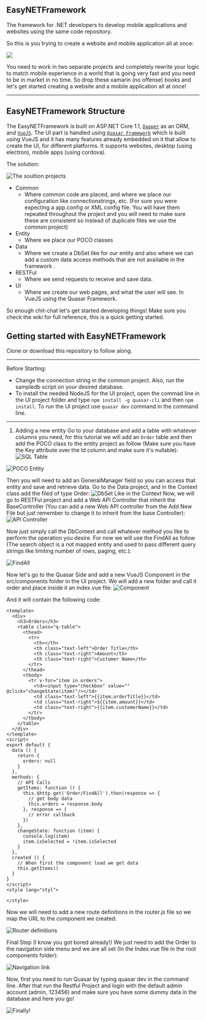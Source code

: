 EasyNETFramework
----------------

The framework for .NET developers to develop mobile applications and websites using the same code repository.

So this is you trying to create a website and mobile application all at once:

![](https://fat.gfycat.com/OrangeVastAntarcticgiantpetrel.gif)

You need to work in two separate projects and completely rewrite your logic to match mobile experience in a world that is going very fast and you need to be in market in no time. So drop these xamarin (no offense) books and let's get started creating a website and a mobile application all at once!

----------

## EasyNETFramework Structure ##

The EasyNETFramework is built on ASP.NET Core 1.1, [`Dapper`](https://github.com/StackExchange/Dapper) as an ORM, and [`VueJS`](https://vuejs.org/). The UI part is handled using [`Quasar Framework`](http://quasar-framework.org/) which is built using VueJS and it has many features already embedded on it that allow to create the UI, for different platforms. It supports websites, desktop (using electron), mobile apps (using cordova). 

The solution:

![The soultion projects](https://raw.githubusercontent.com/amr-swalha/EasyNETFramework/master/Documentation/Images/1-Structure.png)

 - Common
	 - Where common code are placed, and where we place our configuration like connectionstrings, etc. (For sure you were expecting a app.config or XML config file. You will have them repeated throughout the project and you will need to make sure these are consistent so instead of duplicate files we use the common project)
 - Entity
	 - Where we place our POCO classes
 - Data
	 - Where we create a DbSet like for our entity and also where we can add a custom data access methods that are not available in the framework .
 - RESTFul
	 - Where we send requests to receive and save data.
 - UI
	 - Where we create our web pages, and what the user will see. In VueJS using the Quasar Framework.

So enough chit-chat let's get started developing things! Make sure you check the wiki for full reference, this is a quick getting started.

## Getting started with EasyNETFramework
Clone or download this repository to follow along.

----------
Before Starting:

 - Change the connection string in the common project. Also, run the sampledb script on your desired database.
 - To install the needed NodeJS for the UI project, open the commad line in the UI project folder and type `npm install -g quasar-cli` and then `npm install`. To run the UI project use `quasar dev` command in the command line.


----------


 1. Adding a new entity
Go to your database and add a table with whatever columns you need, for this tutorial we will add an `Order` table and then add the POCO class to the entity project as follow (Make sure you have the Key attribute over the Id column and make sure it's nullable):
![SQL Table](https://raw.githubusercontent.com/amr-swalha/EasyNETFramework/master/Documentation/Images/2-Order.png)

![POCO Entity](https://github.com/amr-swalha/EasyNETFramework/blob/master/Documentation/Images/3-Order%20entity.png?raw=true)

Then you will need to add an GeneralManager field so you can access that entity and save and retrieve data. Go to the Data project, and in the Context class add the filed of type Order:
![DbSet Like in the Context](https://github.com/amr-swalha/EasyNETFramework/blob/master/Documentation/Images/4-Order%20context.png?raw=true)
Now, we will go to RESTFul project and add a Web API Controller that inherit the BaseController (You can add a new Web API controller from the Add New File but just remember to change it to inherit from the base Controller):
![API Controller](https://github.com/amr-swalha/EasyNETFramework/blob/master/Documentation/Images/5-Order%20API%20controller.png?raw=true)

Now just simply call the DbContext and call whatever method you like to perform the operation you desire. For now we will use the FindAll as follow (The search object is a not mapped entity and used to pass different query strings like limiting number of rows, paging, etc.):

![FindAll](https://github.com/amr-swalha/EasyNETFramework/blob/master/Documentation/Images/6-Order%20API%20FindAll.png?raw=true)

Now let's go to the Quasar Side and add a new VueJS Component in the src/components folder in the UI project. We will add a new folder and call it order and place inside it an index.vue file:
![Component](https://github.com/amr-swalha/EasyNETFramework/blob/master/Documentation/Images/7-Order%20vue.png?raw=true)

And it will contain the following code:


    <template>
      <div>
        <h3>Orders</h3>
        <table class="q-table">
          <thead>
            <tr>
              <th></th>
              <th class="text-left">Order Title</th>
              <th class="text-right">Amount</th>
              <th class="text-right">Customer Name</th>
            </tr>
          </thead>
          <tbody>
            <tr v-for="item in orders">
              <td><input type="checkbox" value="" @click="changeState(item)"/></td>
              <td class="text-left">{{item.orderTitle}}</td>
              <td class="text-right">${{item.amount}}</td>
              <td class="text-right">{{item.customerName}}</td>
            </tr>
          </tbody>
        </table>
      </div>
    </template>
    <script>
    export default {
      data () {
        return {
          orders: null
        }
      },
      methods: {
        // API Calls
        getItems: function () {
          this.$http.get('Order/FindAll').then(response => {
            // get body data
            this.orders = response.body
          }, response => {
            // error callback
          })
        },
        changeState: function (item) {
          console.log(item)
          item.isSelected = !item.isSelected
        }
      },
      created () {
        // When first the component load we get data 
        this.getItems()
      }
    }
    </script>
    <style lang="styl">
    
    </style>



Now we will need to add a new route definitions in the router.js file so we map the URL to the component we created:

![Router definitions ](https://github.com/amr-swalha/EasyNETFramework/blob/master/Documentation/Images/8-Order%20router.png?raw=true)

Final Step (I know you got bored already!) We just need to add the Order to the navigation side menu and we are all set (In the Index.vue file in the root components folder):

![Navigation link](https://github.com/amr-swalha/EasyNETFramework/blob/master/Documentation/Images/9-Order%20menu.png?raw=true)

Now, first you need to run Quasar by typing quasar dev in the command line. After that run the Restful Project and login with the default admin account (admin, 123456) and make sure you have some dummy data in the database and here you go!

![Finally!](https://github.com/amr-swalha/EasyNETFramework/blob/master/Documentation/Images/10-Order%20result.png?raw=true)